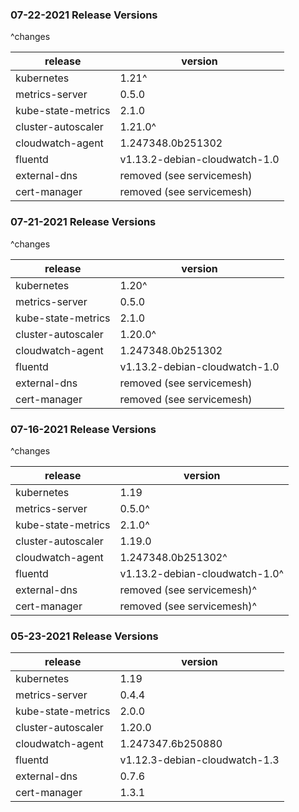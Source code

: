 ### 07-22-2021 Release Versions

^changes

| release            | version                        |
|--------------------|--------------------------------|
| kubernetes         | 1.21^                          |
| metrics-server     | 0.5.0                          |
| kube-state-metrics | 2.1.0                          |
| cluster-autoscaler | 1.21.0^                        |
| cloudwatch-agent   | 1.247348.0b251302              |
| fluentd            | v1.13.2-debian-cloudwatch-1.0  |
| external-dns       | removed (see servicemesh)      |
| cert-manager       | removed (see servicemesh)      |

### 07-21-2021 Release Versions

^changes

| release            | version                        |
|--------------------|--------------------------------|
| kubernetes         | 1.20^                          |
| metrics-server     | 0.5.0                          |
| kube-state-metrics | 2.1.0                          |
| cluster-autoscaler | 1.20.0^                        |
| cloudwatch-agent   | 1.247348.0b251302              |
| fluentd            | v1.13.2-debian-cloudwatch-1.0  |
| external-dns       | removed (see servicemesh)      |
| cert-manager       | removed (see servicemesh)      |

### 07-16-2021 Release Versions

^changes

| release            | version                        |
|--------------------|--------------------------------|
| kubernetes         | 1.19                           |
| metrics-server     | 0.5.0^                         |
| kube-state-metrics | 2.1.0^                         |
| cluster-autoscaler | 1.19.0                         |
| cloudwatch-agent   | 1.247348.0b251302^             |
| fluentd            | v1.13.2-debian-cloudwatch-1.0^ |
| external-dns       | removed (see servicemesh)^     |
| cert-manager       | removed (see servicemesh)^     |

### 05-23-2021 Release Versions

| release            | version                        |
|--------------------|--------------------------------|
| kubernetes         | 1.19                           |
| metrics-server     | 0.4.4                          |
| kube-state-metrics | 2.0.0                          |
| cluster-autoscaler | 1.20.0                         |
| cloudwatch-agent   | 1.247347.6b250880              |
| fluentd            | v1.12.3-debian-cloudwatch-1.3  |
| external-dns       | 0.7.6                          |
| cert-manager       | 1.3.1                          |
